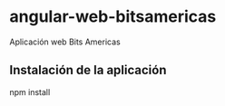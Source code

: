 # angular-web-bitsamericas
Aplicación web Bits Americas

## Instalación de la aplicación

npm install
